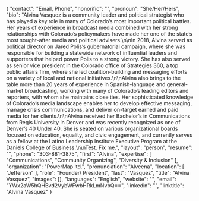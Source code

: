 {
  "contact": "Email, Phone",
  "honorific": "",
  "pronoun": "She/Her/Hers",
  "bio": "Alvina Vasquez is a community leader and political strategist who has played a key role in many of Colorado’s most important political battles. Her years of experience in broadcast media combined with her strong relationships with Colorado’s policymakers have made her one of the state’s most sought-after media and political advisers.\n\nIn 2018, Alvina served as political director on Jared Polis’s gubernatorial campaign, where she was responsible for building a statewide network of influential leaders and supporters that helped power Polis to a strong victory. She has also served as senior vice president in the Colorado office of Strategies 360, a top public affairs firm, where she led coalition-building and messaging efforts on a variety of local and national initiatives.\n\nAlvina also brings to the table more than 20 years of experience in Spanish-language and general-market broadcasting, working with many of Colorado’s leading editors and reporters, with whom she maintains close ties. Her sophisticated knowledge of Colorado’s media landscape enables her to develop effective messaging, manage crisis communications, and deliver on-target earned and paid media for her clients.\n\nAlvina received her Bachelor’s in Communications from Regis University in Denver and was recently recognized as one of Denver’s 40 Under 40. She is seated on various organizational boards focused on education, equality, and civic engagement, and currently serves as a fellow at the Latino Leadership Institute Executive Program at the Daniels College of Business.\n\nTest. Fix me.",
  "layout": "person",
  "resume": "",
  "phone": "303-881-3875",
  "first": "Alvina",
  "expertise": [
    "Communications",
    "Community Organizing",
    "Diversity & Inclusion"
  ],
  "organization": "PowerMap ltd.",
  "pronunciation": "Alveena",
  "location": [
    "Jefferson"
  ],
  "role": "Founder/ President",
  "last": "Vasquez",
  "title": "Alvina Vasquez",
  "images": [],
  "languages": "English",
  "website": "",
  "email": "YWx2aW5hQHBvd2VybWFwbHRkLmNvbQ==",
  "linkedin": "",
  "linktitle": "Alvina Vasquez"
}